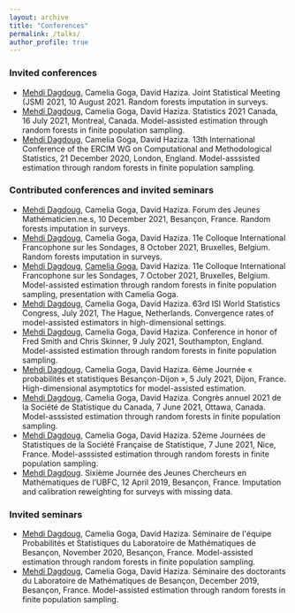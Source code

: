 ```yaml
---
layout: archive
title: "Conferences"
permalink: /talks/
author_profile: true
---
```


### Invited conferences

- <ins>Mehdi Dagdoug</ins>, Camelia Goga, David Haziza. Joint Statistical Meeting (JSM) 2021, 10 August 2021. Random forests imputation in surveys. 
- <ins>Mehdi Dagdoug</ins>, Camelia Goga, David Haziza. Statistics 2021 Canada, 16 July 2021, Montreal, Canada. Model-assisted estimation through random forests in finite population sampling. 
- <ins>Mehdi Dagdoug</ins>, Camelia Goga, David Haziza. 13th International Conference of the ERCIM WG on Computational and Methodological Statistics, 21 December 2020, London, England. Model-asssisted estimation through random forests in finite population sampling. 


### Contributed conferences and invited seminars

- <ins>Mehdi Dagdoug</ins>, Camelia Goga, David Haziza. Forum des Jeunes Mathématicien.ne.s, 10 December 2021, Besançon, France. Random forests imputation in surveys. 
- <ins>Mehdi Dagdoug</ins>, Camelia Goga, David Haziza. 11e Colloque International Francophone sur les Sondages, 8 October 2021, Bruxelles, Belgium. Random forests imputation in surveys. 
- <ins>Mehdi Dagdoug</ins>, <ins>Camelia Goga</ins>, David Haziza. 11e Colloque International Francophone sur les Sondages, 7 October 2021, Bruxelles, Belgium. Model-assisted estimation through random forests in finite population sampling, presentation with Camelia Goga. 
- <ins>Mehdi Dagdoug</ins>, Camelia Goga, David Haziza. 63rd ISI World Statistics Congress, July 2021, The Hague, Netherlands. Convergence rates of model-assisted estimators in high-dimensional settings. 
- <ins>Mehdi Dagdoug</ins>, Camelia Goga, David Haziza. Conference in honor of Fred Smith and Chris Skinner, 9 July 2021, Southampton, England. Model-assisted estimation through random forests in finite population sampling. 
- <ins>Mehdi Dagdoug</ins>, Camelia Goga, David Haziza. 6ème Journée « probabilités et statistiques Besançon-Dijon », 5 July 2021, Dijon, France. High-dimensional asymptotics for model-assisted estimation. 
- <ins>Mehdi Dagdoug</ins>, Camelia Goga, David Haziza. Congrès annuel 2021 de la Société de Statistique du Canada, 7 June 2021, Ottawa, Canada. Model-asssisted estimation through random forests in finite population sampling. 
- <ins>Mehdi Dagdoug</ins>, Camelia Goga, David Haziza. 52ème Journées de Statistiques de la Société Française de Statistique, 7 June 2021, Nice, France. Model-asssisted estimation through random forests in finite population sampling. 
- <ins>Mehdi Dagdoug</ins>. Sixième Journée des Jeunes Chercheurs en Mathématiques de l’UBFC, 12 April 2019, Besançon, France. Imputation and calibration reweighting for surveys with missing data.

### Invited seminars

- <ins>Mehdi Dagdoug</ins>, Camelia Goga, David Haziza. Séminaire de l'équipe Probabilités et Statistiques du Laboratoire de Mathématiques de Besançon, November 2020, Besançon, France. Model-assisted estimation through random forests in finite population sampling.
- <ins>Mehdi Dagdoug</ins>, Camelia Goga, David Haziza. Séminaire des doctorants du Laboratoire de Mathématiques de Besançon, December 2019, Besançon, France. Model-assisted estimation through random forests in finite population sampling.
